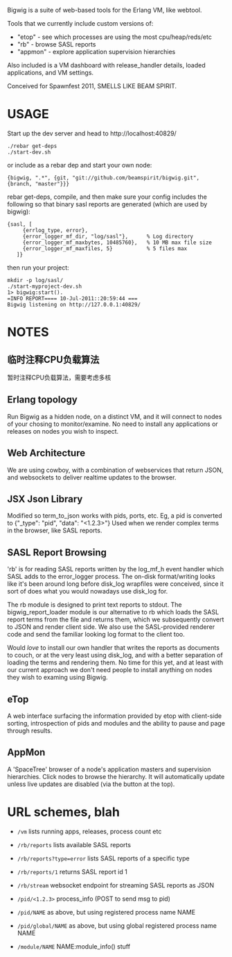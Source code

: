 Bigwig is a suite of web-based tools for the Erlang VM, like webtool.

Tools that we currently include custom versions of:

* "etop"     - see which processes are using the most cpu/heap/reds/etc
* "rb"       - browse SASL reports
* "appmon"   - explore application supervision hierarchies

Also included is a VM dashboard with release_handler details, loaded
applications, and VM settings.


Conceived for Spawnfest 2011, SMELLS LIKE BEAM SPIRIT.

USAGE
=====
Start up the dev server and head to http://localhost:40829/

    ./rebar get-deps
    ./start-dev.sh

or include as a rebar dep and start your own node:

    {bigwig, ".*", {git, "git://github.com/beamspirit/bigwig.git", {branch, "master"}}}

rebar get-deps, compile, and then make sure your config includes the following
so that binary sasl reports are generated (which are used by bigwig):

    {sasl, [
         {errlog_type, error},
         {error_logger_mf_dir, "log/sasl"},      % Log directory
         {error_logger_mf_maxbytes, 10485760},   % 10 MB max file size
         {error_logger_mf_maxfiles, 5}           % 5 files max
       ]}

then run your project:

    mkdir -p log/sasl/
    ./start-myproject-dev.sh
    1> bigwig:start().
    =INFO REPORT==== 10-Jul-2011::20:59:44 ===
    Bigwig listening on http://127.0.0.1:40829/


NOTES
=====

临时注释CPU负载算法
----------------
暂时注释CPU负载算法，需要考虑多核

Erlang topology
---------------
Run Bigwig as a hidden node, on a distinct VM, and it will connect to nodes of
your chosing to monitor/examine. No need to install any applications or releases
on nodes you wish to inspect.


Web Architecture
----------------
We are using cowboy, with a combination of webservices that return JSON, and
websockets to deliver realtime updates to the browser.


JSX Json Library
----------------
Modified so term_to_json works with pids, ports, etc.
Eg, a pid is converted to {"_type": "pid", "data": "<1.2.3>"}
Used when we render complex terms in the browser, like SASL reports.


SASL Report Browsing
--------------------
'rb' is for reading SASL reports written by the log_mf_h event handler which
SASL adds to the error_logger process. The on-disk format/writing looks like
it's been around long before disk_log wrapfiles were conceived, since it sort
of does what you would nowadays use disk_log for.

The rb module is designed to print text reports to stdout.
The bigwig_report_loader module is our alternative to rb which loads the SASL
report terms from the file and returns them, which we subsequently convert to
JSON and render client side. We also use the SASL-provided renderer code and
send the familiar looking log format to the client too.

Would *love* to install our own handler that writes the reports as documents to
couch, or at the very least using disk_log, and with a better separation of
loading the terms and rendering them. No time for this yet, and at least with
our current approach we don't need people to install anything on nodes they
wish to examing using Bigwig.


eTop
----

A web interface surfacing the information provided by etop with client-side
sorting, introspection of pids and modules and the ability to pause and page
through results.


AppMon
------

A 'SpaceTree' browser of a node's application masters and supervision
hierarchies. Click nodes to browse the hierarchy. It will
automatically update unless live updates are disabled (via the button
at the top).


URL schemes, blah
=================

* `/vm`                     lists running apps, releases, process count etc

* `/rb/reports`             lists available SASL reports
* `/rb/reports?type=error`  lists SASL reports of a specific type
* `/rb/reports/1`           returns SASL report id 1
* `/rb/stream`              websocket endpoint for streaming SASL reports as JSON

* `/pid/<1.2.3>`            process_info (POST to send msg to pid)
* `/pid/NAME`               as above, but using registered process name NAME
* `/pid/global/NAME`        as above, but using global registered process name NAME
* `/module/NAME`            NAME:module_info() stuff


